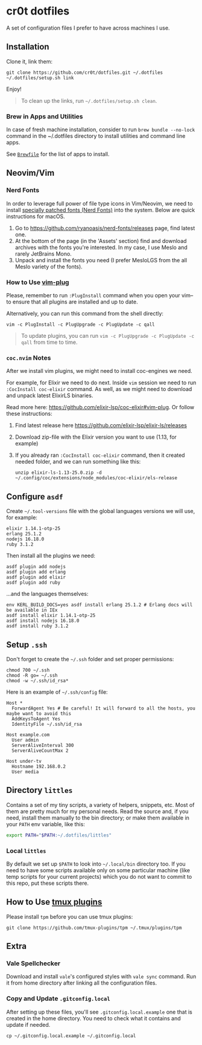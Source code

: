 # cr0t dotfiles

A set of configuration files I prefer to have across machines I use.

## Installation

Clone it, link them:

```console
git clone https://github.com/cr0t/dotfiles.git ~/.dotfiles
~/.dotfiles/setup.sh link
```

Enjoy!

> To clean up the links, run `~/.dotfiles/setup.sh clean`.

### Brew in Apps and Utilities

In case of fresh machine installation, consider to run `brew bundle --no-lock`
command in the ~/.dotfiles directory to install utilities and command line apps.

See [`Brewfile`](Brewfile) for the list of apps to install.

## Neovim/Vim

### Nerd Fonts

In order to leverage full power of file type icons in Vim/Neovim, we need to install [specially patched fonts (Nerd Fonts)](https://github.com/ryanoasis/nerd-fonts) into the system. Below are quick instructions for macOS.

1. Go to https://github.com/ryanoasis/nerd-fonts/releases page, find latest one.
2. At the bottom of the page (in the 'Assets' section) find and download archives with the fonts you're interested. In my case, I use Meslo and rarely JetBrains Mono.
3. Unpack and install the fonts you need (I prefer MesloLGS from the all Meslo variety of the fonts).

### How to Use [vim-plug](https://github.com/junegunn/vim-plug)

Please, remember to run `:PlugInstall` command when you open your vim–to ensure
that all plugins are installed and up to date.

Alternatively, you can run this command from the shell directly:

```console
vim -c PlugInstall -c PlugUpgrade -c PlugUpdate -c qall
```

> To update plugins, you can run `vim -c PlugUpgrade -c PlugUpdate -c qall` from time to time.

### `coc.nvim` Notes

After we install vim plugins, we might need to install coc-engines we need.

For example, for Elixir we need to do next. Inside `vim` session we need to run
`:CocInstall coc-elixir` command. As well, as we might need to download and unpack
latest ElixirLS binaries.

Read more here: https://github.com/elixir-lsp/coc-elixir#vim-plug. Or follow
these instructions:

1. Find latest release here https://github.com/elixir-lsp/elixir-ls/releases
2. Download zip-file with the Elixir version you want to use (1.13, for example)
3. If you already ran `:CocInstall coc-elixir` command, then it created needed
   folder, and we can run something like this:

   ```console
   unzip elixir-ls-1.13-25.0.zip -d ~/.config/coc/extensions/node_modules/coc-elixir/els-release
   ```

## Configure `asdf`

Create `~/.tool-versions` file with the global languages versions we will use, for example:

```text
elixir 1.14.1-otp-25
erlang 25.1.2
nodejs 16.18.0
ruby 3.1.2
```

Then install all the plugins we need:

```console
asdf plugin add nodejs
asdf plugin add erlang
asdf plugin add elixir
asdf plugin add ruby
```

...and the languages themselves:

```console
env KERL_BUILD_DOCS=yes asdf install erlang 25.1.2 # Erlang docs will be available in IEx
asdf install elixir 1.14.1-otp-25
asdf install nodejs 16.18.0
asdf install ruby 3.1.2
```

## Setup `.ssh`

Don't forget to create the `~/.ssh` folder and set proper permissions:

```console
chmod 700 ~/.ssh
chmod -R go= ~/.ssh
chmod -w ~/.ssh/id_rsa*
```

Here is an example of `~/.ssh/config` file:

```console
Host *
  ForwardAgent Yes # Be careful! It will forward to all the hosts, you maybe want to avoid this
  AddKeysToAgent Yes
  IdentityFile ~/.ssh/id_rsa

Host example.com
  User admin
  ServerAliveInterval 300
  ServerAliveCountMax 2

Host under-tv
  Hostname 192.168.0.2
  User media
```

## Directory `littles`

Contains a set of my tiny scripts, a variety of helpers, snippets, etc. Most of
them are pretty much for my personal needs. Read the source and, if you need,
install them manually to the bin directory; or make them available in your
`PATH` env variable, like this:

```bash
export PATH="$PATH:~/.dotfiles/littles"
```

### Local `littles`

By default we set up `$PATH` to look into `~/.local/bin` directory too. If you need to have
some scripts available only on some particular machine (like temp scripts for your current
projects) which you do not want to commit to this repo, put these scripts there.

## How to Use [tmux plugins](https://github.com/tmux-plugins)

Please install `tpm` before you can use tmux plugins:

```console
git clone https://github.com/tmux-plugins/tpm ~/.tmux/plugins/tpm
```

## Extra

### Vale Spellchecker

Download and install `vale`'s configured styles with `vale sync` command. Run it from home directory after linking all the configuration files.

### Copy and Update `.gitconfig.local`

After setting up these files, you'll see `.gitconfig.local.example` one that is
created in the home directory. You need to check what it contains and update if
needed.

```console
cp ~/.gitconfig.local.example ~/.gitconfig.local
```
